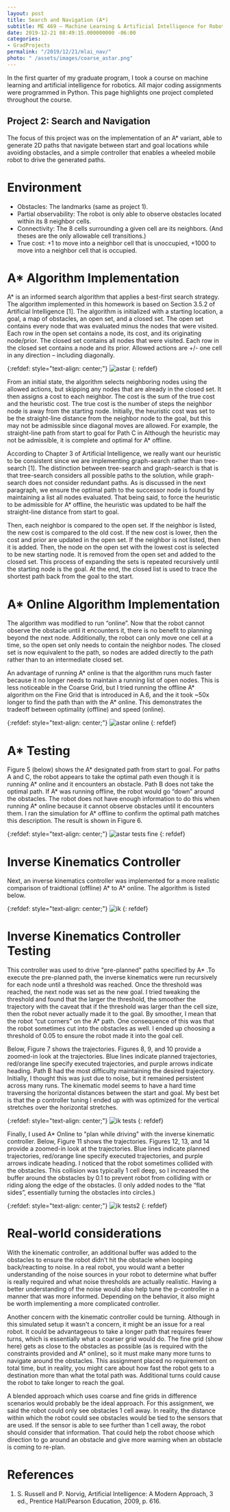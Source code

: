 ```yaml
---
layout: post
title: Search and Navigation (A*)
subtitle: ME 469 – Machine Learning & Artificial Intelligence for Robotics
date: 2019-12-21 08:49:15.000000000 -06:00
categories:
- GradProjects
permalink: "/2019/12/21/mlai_nav/"
photo: " /assets/images/coarse_astar.png"
---
```


In the first quarter of my graduate program, I took a course on machine learning and artificial intelligence for robotics. All major coding assignments were programmed in Python. This page highlights one project completed throughout the course.

## Project 2: Search and Navigation

The focus of this project was on the implementation of an A* variant, able to generate 2­D paths that navigate between start and goal locations while avoiding obstacles, and a simple controller that enables a wheeled mobile robot to drive the generated paths.

# Environment

- Obstacles: The landmarks (same as project 1).
- Partial observability: The robot is only able to observe obstacles located within its 8 neighbor cells.
- Connectivity: The 8 cells surrounding a given cell are its neighbors. (And theses are the only allowable cell
transitions.)
- True   cost:   +1   to   move   into   a   neighbor   cell   that   is   unoccupied,   +1000   to   move   into   a   neighbor   cell   that   is  occupied.

# A* Algorithm Implementation

A* is an informed search algorithm that applies a best-first search strategy. The algorithm implemented in this homework is based on Section 3.5.2 of Artificial Intelligence [1]. The algorithm is initialized with a starting location, a goal, a map of obstacles, an open set, and a closed set. The open set contains every node that was evaluated minus the nodes that were visited. Each row in the open set contains a node, its cost, and its originating node/prior. The closed set contains all nodes that were visited. Each row in the closed set contains a node and its prior. Allowed actions are +/- one cell in any direction – including diagonally.

{:refdef: style="text-align: center;"}
![astar]( /assets/images/astar.png)
{: refdef}

From an initial state, the algorithm selects neighboring nodes using the allowed actions, but skipping any nodes that
are already in the closed set. It then assigns a cost to each neighbor. The cost is the sum of the true cost and the
heuristic cost. The true cost is the number of steps the neighbor node is away from the starting node. Initially, the
heuristic  cost  was  set  to  be  the  straight-line  distance  from  the  neighbor  node  to  the  goal,  but  this  may  not  be
admissible since diagonal moves are allowed. For example, the straight-line path from start to goal for Path C in
Although  the  heuristic  may  not  be  admissible,  it  is
complete and optimal for A* offline.

According  to  Chapter  3  of  Artificial  Intelligence,  we  really  want  our  heuristic  to  be  consistent  since  we  are
implementing graph-search rather than tree-search [1]. The distinction between tree-search and graph-search is that
is that tree-search considers all possible paths to the solution, while graph-search does not consider redundant paths.
As is discussed in the next paragraph, we ensure the optimal path to the successor node is found by maintaining a
list  all  nodes evaluated.  That being said, to  force the heuristic to be  admissible  for A* offline,  the  heuristic was
updated to be half the straight-line distance from start to goal.

Then, each neighbor is compared to the open set. If the neighbor is listed, the new cost is compared to the old
cost. If the new cost is lower, then the cost and prior are updated in the open set. If the neighbor is not listed, then
it is added. Then, the node on the open set with the lowest cost is selected to be new starting node. It is removed
from the open set and added to the closed set. This process of expanding the sets is repeated recursively until the
starting node is the goal. At the end, the closed list is used to trace the shortest path back from the goal to the start.

# A* Online Algorithm Implementation
The algorithm was modified to run “online”. Now that the robot cannot observe the obstacle until it encounters it, there is no benefit to planning beyond the next node. Additionally, the robot can only move one cell at a time, so the open set only needs to contain the neighbor nodes. The closed set is now equivalent to the path, so nodes are added directly to the path rather than to an intermediate closed set.  

An advantage of running A* online is that the algorithm runs much faster because it no longer needs to maintain a
running list of open nodes. This is less noticeable in the Coarse Grid, but I tried running the offline A* algorithm
on the Fine Grid that is introduced in A.6, and the it took ~50x longer to find the path than with the A* online.
This demonstrates the tradeoff between optimality (offline) and speed (online).  

{:refdef: style="text-align: center;"}
![astar online]( /assets/images/astar_online.png)
{: refdef}

# A* Testing
<!-- First, I show a comparison of A* paths and
A* online paths for the same coarse grid.

![astar tests coarse]( /assets/images/astar_tests.png) -->

<!-- The, I made a more realistic grid was created with a finer resolution. The landmarks were extended by 0.3m in each direction to encompass the entire robot footprint. This results in a similar size obstacle as the coarse grid, but more closely linked to the actual location of the obstacle.  -->
Figure 5 (below) shows the A* designated path from start to goal.
For paths A and C, the robot appears to take the optimal path even though it is running A* online and it encounters an obstacle.
Path B does not take the optimal path. If A* was running offline, the robot would go “down” around the obstacles.
The robot does not have enough information to do this when running A* online because it cannot observe obstacles until it encounters them.
I ran the simulation for A* offline to confirm the optimal path matches this description. The result is shown in Figure 6.

{:refdef: style="text-align: center;"}
![astar tests fine]( /assets/images/astar_tests_fine.png)
{: refdef}

#  Inverse Kinematics Controller
Next, an inverse kinematics controller was implemented for a more realistic comparison of traidtional (offline) A*
to A* online. The algorithm is listed below.

{:refdef: style="text-align: center;"}
![ik]( /assets/images/ik.png)
{: refdef}


#  Inverse Kinematics Controller Testing
This controller was used to drive "pre-planned" paths specified by A*
.To execute the pre-planned path, the inverse kinematics were run recursively for each node until a threshold was
reached. Once the threshold was reached, the next node was set as the new goal. I tried tweaking the threshold and
found that the larger the threshold, the smoother the trajectory with the caveat that if the threshold was larger than
the cell size, then the robot never actually made it to the goal. By smoother, I mean that the robot “cut corners” on
the A* path. One consequence of this was that the robot sometimes cut into the obstacles as well. I ended up
choosing a threshold of 0.05 to ensure the robot made it into the goal cell.  

Below, Figure 7 shows the
trajectories. Figures 8, 9, and 10 provide a zoomed-in look at the trajectories. Blue lines indicate planned
trajectories, red/orange line specify executed trajectories, and purple arrows indicate heading.  Path B had the most difficulty maintaining the
desired trajectory. Initially, I thought this was just due to noise, but it remained persistent across many runs. The
kinematic model seems to have a hard time traversing the horizontal distances between the start and goal. My best
bet is that the p controller tuning I ended up with was optimized for the vertical stretches over the horizontal
stretches.

{:refdef: style="text-align: center;"}
![ik tests]( /assets/images/ik_tests.png)
{: refdef}

Finally, I used A* Online to "plan while driving" with the inverse kinematic controller. Below, Figure 11 shows the
trajectories. Figures 12, 13, and 14 provide a zoomed-in look at the trajectories. Blue lines indicate planned
trajectories, red/orange line specify executed trajectories, and purple arrows indicate heading. I noticed that the robot sometimes collided with the obstacles. This collision was typically 1 cell deep, so I
increased the buffer around the obstacles by 0.1 to prevent robot from colliding with or riding along the edge of
the obstacles. (I only added nodes to the “flat sides”, essentially turning the obstacles into circles.)

{:refdef: style="text-align: center;"}
![ik tests2]( /assets/images/ik_test2.png)
{: refdef}

# Real-world considerations
With the kinematic controller, an additional buffer was added to the obstacles to ensure the robot didn’t hit the obstacle when looping back/reacting  to noise. In a real  robot, you would want a better understanding of the noise sources in your robot to determine what buffer is really required and what noise thresholds are actually realistic. Having a better understanding of the noise would also
help tune the p-controller in a manner that was more informed. Depending on the behavior, it also might be worth implementing a more complicated controller.  

Another concern with the kinematic controller could be turning. Although in this simulated setup it wasn't a concern, it might be an issue for a real robot. It could be advantageous to take a longer path
that requires fewer turns, which is essentially what a coarser grid would do. The fine grid (show here) gets as close to the obstacles as possible (as is required with the constraints provided and A* online), so it must make many more turns to navigate around the obstacles. This assignment placed no requirement on total time, but in reality, you might care about how fast the robot gets to a destination more than what the total path was. Additional turns could cause the robot to take longer to reach the goal.   

A blended approach which uses coarse and fine grids in difference scenarios would probably be the ideal
approach. For this assignment, we said the robot could only see obstacles 1 cell away. In reality, the distance within which the robot could see obstacles would be tied to the sensors that are used. If the sensor is able to see further than 1 cell away, the robot should consider that information. That could help the robot choose which direction to go around an obstacle and give more warning when an obstacle is coming to re-plan.

# References

1. S. Russell and P. Norvig, Artificial Intelligence: A Modern Approach, 3 ed., Prentice Hall/Pearson
Education, 2009, p. 616.
